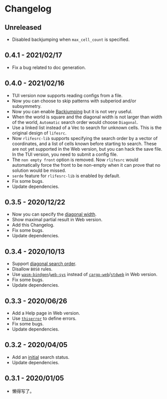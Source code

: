 # Changelog

## Unreleased

- Disabled backjumping when `max_cell_count` is specified.

## 0.4.1 - 2021/02/17

- Fix a bug related to doc generation.

## 0.4.0 - 2021/02/16

- TUI version now supports reading configs from a file.
- Now you can choose to skip patterns with subperiod and/or subsymmetry.
- Now you can enable [Backjumping](https://en.wikipedia.org/wiki/Backjumping) but it is not very useful.
- When the world is square and the diagonal width is not larger than width of the world, `Automatic` search order would choose `Diagonal`.
- Use a linked list instead of a Vec to search for unknown cells. This is the original design of `lifesrc`.
- Now `rlifesrc-lib` supports specifying the search order by a vector of coordinates, and a list of cells known before starting to search. These are not yet supported in the Web version, but you can hack the save file. In the TUI version, you need to submit a config file.
- The `non empty front` option is removed. Now `rlifesrc` would automatically force the front to be non-empty when it can prove that no solution would be missed.
- `serde` feature for `rlifesrc-lib` is enabled by default.
- Fix some bugs.
- Update dependencies.

## 0.3.5 - 2020/12/22

- Now you can specify the [diagonal width](web/src/help.md#diagonal-width).
- Show maximal partial result in Web version.
- Add this Changelog.
- Fix some bugs.
- Update dependencies.

## 0.3.4 - 2020/10/13

- Support [diagonal search order](web/src/help.md#search-order).
- Disallow `B0S8` rules.
- Use [`wasm-bindgen`](https://crates.io/crates/wasm-bindgen)/[`web-sys`](https://crates.io/crates/web-sys) instead of [`cargo-web`](https://crates.io/crates/cargo-web)/[`stdweb`](https://crates.io/crates/stdweb) in Web version.
- Fix some bugs.
- Update dependencies.

## 0.3.3 - 2020/06/26
- Add a Help page in Web version.
- Use [`thiserror`](https://crates.io/crates/thiserror) to define errors.
- Fix some bugs.
- Update dependencies.

## 0.3.2 - 2020/04/05
- Add an [initial](https://docs.rs/rlifesrc-lib/0.3.2/rlifesrc_lib/enum.Status.html#variant.Initial) search status.
- Update dependencies.

## 0.3.1 - 2020/01/05
- 懒得写了。